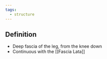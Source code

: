 ```yaml
---
tags:
  - structure
---
```

## Definition
- Deep fascia of the leg, from the knee down
- Continuous with the [[Fascia Lata]]


